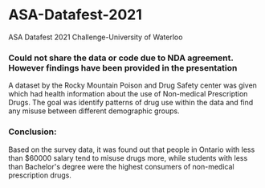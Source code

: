 # ASA-Datafest-2021
ASA Datafest 2021 Challenge-University of Waterloo

### Could not share the data or code due to NDA agreement. However findings have been provided in the presentation 
A dataset by the Rocky Mountain Poison and Drug Safety center was given which had health information about the use of Non-medical Prescription Drugs. The goal was identify patterns of drug use within the data and find any misuse between different demographic groups.

### Conclusion:
Based on the survey data, it was found out that people in Ontario with less than $60000 salary tend to misuse drugs more, while students with less than Bachelor's degree were the highest consumers of non-medical prescription drugs.
